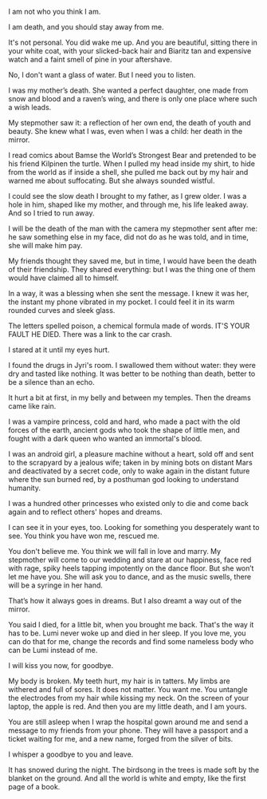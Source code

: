 I am not who you think I am. 

I am death, and you should stay away from me. 

It's not personal. You did wake me up. And you are beautiful, sitting there in your white coat, with your slicked-back hair and Biaritz tan and expensive watch and a faint smell of pine in your aftershave. 

No, I don't want a glass of water. But I need you to listen. 

I was my mother’s death. She wanted a perfect daughter, one made from snow and blood and a raven’s wing, and there is only one place where such a wish leads. 

My stepmother saw it: a reflection of her own end, the death of youth and beauty. She knew what I was, even when I was a child: her death in the mirror. 

I read comics about Bamse the World’s Strongest Bear and pretended to be his friend Kilpinen the turtle. When I pulled my head inside my shirt, to hide from the world as if inside a shell, she pulled me back out by my hair and warned me about suffocating. But she always sounded wistful. 

I could see the slow death I brought to my father, as I grew older. I was a hole in him, shaped like my mother, and through me, his life leaked away. And so I tried to run away. 

I will be the death of the man with the camera my stepmother sent after me: he saw something else in my face, did not do as he was told, and in time, she will make him pay. 

My friends thought they saved me, but in time, I would have been the death of their friendship. They shared everything: but I was the thing one of them would have claimed all to himself. 

In a way, it was a blessing when she sent the message. I knew it was her, the instant my phone vibrated in my pocket. I could feel it in its warm rounded curves and sleek glass. 

The letters spelled poison, a chemical formula made of words. IT'S YOUR FAULT HE DIED. There was a link to the car crash. 

I stared at it until my eyes hurt. 

I found the drugs in Jyri's room. I swallowed them without water: they were dry and tasted like nothing. It was better to be nothing than death, better to be a silence than an echo. 

It hurt a bit at first, in my belly and between my temples. Then the dreams came like rain. 

I was a vampire princess, cold and hard, who made a pact with the old forces of the earth, ancient gods who took the shape of little men, and fought with a dark queen who wanted an immortal's blood. 

I was an android girl, a pleasure machine without a heart, sold off and sent to the scrapyard by a jealous wife; taken in by mining bots on distant Mars and deactivated by a secret code, only to wake again in the distant future where the sun burned red, by a posthuman god looking to understand humanity. 

I was a hundred other princesses who existed only to die and come back again and to reflect others' hopes and dreams. 

I can see it in your eyes, too. Looking for something you desperately want to see. You think you have won me, rescued me. 

You don't believe me. You think we will fall in love and marry. My stepmother will come to our wedding and stare at our happiness, face red with rage, spiky heels tapping impotently on the dance floor. But she won’t let me have you. She will ask you to dance, and as the music swells, there will be a syringe in her hand. 

That’s how it always goes in dreams. But I also dreamt a way out of the mirror. 

You said I died, for a little bit, when you brought me back. That's the way it has to be. Lumi never woke up and died in her sleep. If you love me, you can do that for me, change the records and find some nameless body who can be Lumi instead of me. 

I will kiss you now, for goodbye. 

My body is broken. My teeth hurt, my hair is in tatters. My limbs are withered and full of sores. It does not matter. You want me. You untangle the electrodes from my hair while kissing my neck. On the screen of your laptop, the apple is red. And then you are my little death, and I am yours. 

You are still asleep when I wrap the hospital gown around me and send a message to my friends from your phone. They will have a passport and a ticket waiting for me, and a new name, forged from the silver of bits.  

I whisper a goodbye to you and leave. 

It has snowed during the night. The birdsong in the trees is made soft by the blanket on the ground. And all the world is white and empty, like the first page of a book. 